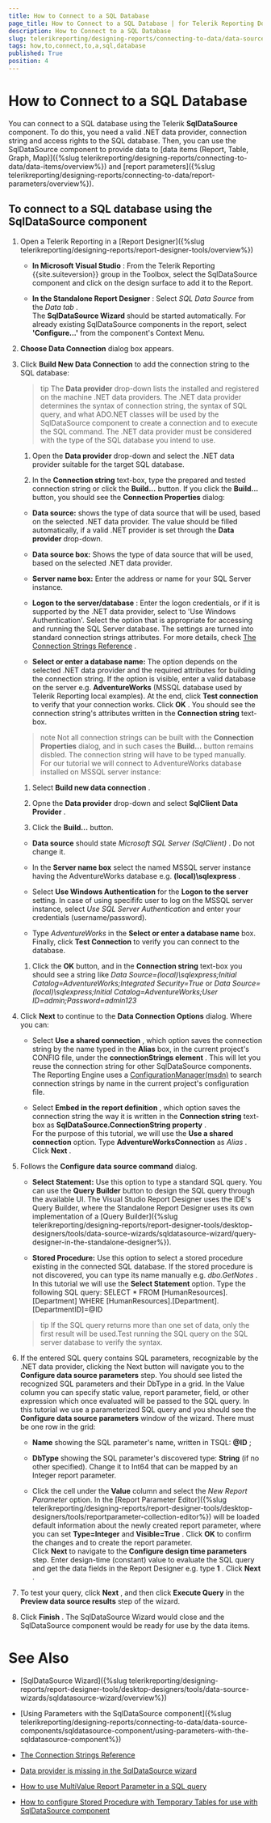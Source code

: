 ```yaml
---
title: How to Connect to a SQL Database
page_title: How to Connect to a SQL Database | for Telerik Reporting Documentation
description: How to Connect to a SQL Database
slug: telerikreporting/designing-reports/connecting-to-data/data-source-components/sqldatasource-component/how-to-connect-to-a-sql-database
tags: how,to,connect,to,a,sql,database
published: True
position: 4
---
```


# How to Connect to a SQL Database



You can connect to a SQL database using the Telerik         __SqlDataSource__  component. To do this, you need a valid .NET data provider, connection string and access         rights to the SQL database. Then, you can use the SqlDataSource component         to provide data to [data items (Report, Table, Graph, Map)]({%slug telerikreporting/designing-reports/connecting-to-data/data-items/overview%})         and [report parameters]({%slug telerikreporting/designing-reports/connecting-to-data/report-parameters/overview%}).       

## To connect to a SQL database using the SqlDataSource component

1. Open a Telerik Reporting in a [Report Designer]({%slug telerikreporting/designing-reports/report-designer-tools/overview%})
   + __In Microsoft Visual Studio__ : From the Telerik Reporting {{site.suiteversion}} group in the Toolbox, select the                   SqlDataSource component and click on the design surface to add it to the Report.                 

   + __In the Standalone Report Designer__ : Select *SQL Data Source*  from the *Data tab* .                 
    The __SqlDataSource Wizard__  should be started automatically. For already existing SqlDataSource components in the report, select               __'Configure...'__  from the component's Context Menu.             

1. __Choose Data Connection__  dialog box appears.             

1. Click __Build New Data Connection__  to add the connection string to the SQL database:             

    >tip The  __Data provider__  drop-down lists the installed and registered on the machine .NET data providers.                 The .NET data provider determines the syntax of connection string, the syntax of SQL query,                 and what ADO.NET classes will be used by the SqlDataSource component to create a connection and to execute the SQL command.               The .NET data provider must be considered with the type of the SQL database you intend to use.

   1. Open the __Data provider__  drop-down and select the .NET data provider suitable for the target SQL database.                 

   1. In the __Connection string__  text-box, type the prepared and tested connection string                   or click the __Build...__  button.                 If you click the __Build...__  button, you should see the __Connection Properties__  dialog:                 

   + __Data source:__  shows the type of data source that will be used, based on the selected .NET data provider.                       The value should be filled automatically, if a valid .NET provider is set through the __Data provider__  drop-down.                     

   + __Data source box:__  Shows the type of data source that will be used, based on the selected .NET data provider.                     

   + __Server name box:__  Enter the address or name for your SQL Server instance.                     

   + __Logon to the server/database__ : Enter the logon credentials, or if it is supported by the .NET data provider,                       select to 'Use Windows Authentication'. Select the option that is appropriate for accessing and running the SQL Server database.                       The settings are turned into standard connection strings attributes. For more details, check  [The Connection Strings Reference](https://www.connectionstrings.com/) .                     

   + __Select or enter a database name:__  The option depends on the selected .NET data provider and the required attributes for building the connection string.                       If the option is visible, enter a valid database on the server e.g. __AdventureWorks__  (MSSQL database used by Telerik Reporting local examples).                     At the end, click __Test connection__  to verify that your connection works.                   Click __OK__ . You should see the connection string's attributes written in the __Connection string__  text-box.                 

   >note Not all connection strings can be built with the  __Connection Properties__  dialog,                     and in such cases the  __Build...__  button remains disbled. The connection string will have to be typed manually.                   
    For our tutorial we will connect to AdventureWorks database installed on MSSQL server instance:
   1. Select __Build new data connection__ .                 

   1. Opne the __Data provider__  drop-down and select __SqlClient Data Provider__ .                 

   1. Click the __Build...__  button.                 

   + __Data source__  should state *Microsoft SQL Server (SqlClient)* . Do not change it.                     

   + In the __Server name box__  select the named MSSQL server instance having the AdventureWorks database                       e.g. __(local)\sqlexpress__ .                     

   + Select __Use Windows Authentication__  for the __Logon to the server__  setting.                       In case of using specififc user to log on the MSSQL server instance, select *Use SQL Server Authentication*                        and enter your credentials (username/password).                     

   + Type *AdventureWorks*  in the __Select or enter a database name__  box.                     Finally, click __Test Connection__  to verify you can connect to the database.                 

   1. Click the __OK__  button, and in the __Connection string__  text-box you should see a string like                   *Data Source=(local)\sqlexpress;Initial Catalog=AdventureWorks;Integrated Security=True*                    or *Data Source=(local)\sqlexpress;Initial Catalog=AdventureWorks;User ID=admin;Password=admin123* 

1. Click __Next__                to continue to the __Data Connection Options__  dialog. Where you can:             
   + Select __Use a shared connection__ , which option saves the connection string by the name typed in the __Alias__  box, in the current project's CONFIG file,                   under the __connectionStrings element__ .                 This will let you reuse the connection string for other SqlDataSource components. The Reporting Engine uses a  [ConfigurationManager(msdn)](https://msdn.microsoft.com/en-us/library/system.configuration.configurationmanager(v=vs.110).aspx)  to search connection strings by name in the current project's configuration file.                 

   + Select __Embed in the report definition__ , which option saves the connection string                   the way it is written in the __Connection string__  text-box as __SqlDataSource.ConnectionString property__ .                 
    For the purpose of this tutorial, we will use the __Use a shared connection__  option.               Type __AdventureWorksConnection__  as *Alias* .                 Click __Next__ .             

1. Follows the __Configure data source command__  dialog.             
   + __Select Statement:__  Use this option to type a standard SQL query.                   You can use the __Query Builder__  button to design the SQL query through the available UI.                 The Visual Studio Report Designer uses the IDE's Query Builder,                   where the Standalone Report Designer uses its own implementation of a [Query Builder]({%slug telerikreporting/designing-reports/report-designer-tools/desktop-designers/tools/data-source-wizards/sqldatasource-wizard/query-designer-in-the-standalone-designer%}).                 

   + __Stored Procedure:__  Use this option to select a stored procedure existing in the connected SQL database.                   If the stored procedure is not discovered, you can type its name manually e.g. *dbo.GetNotes* .                 
    In this tutorial we will use the __Select Statement__  option. Type the following SQL query:                 SELECT * FROM [HumanResources].[Department] WHERE [HumanResources].[Department].[DepartmentID]=@ID

    >tip If the SQL query returns more than one set of data, only the first result will be used.Test running the SQL query on the SQL server database to verify the syntax.

1. If the entered SQL query contains SQL parameters, recognizable by the .NET data provider, clicking the Next button will navigate you to the               __Configure data source parameters__  step. You should see listed the recognized SQL parameters and their DbType in a grid.               In the Value column you can specify static value, report parameter, field, or other expression which once evaluated will be passed to the SQL query.                 In this tutorial we use a parameterized SQL query and you should see the __Configure data source parameters__  window of the wizard.               There must be one row in the grid:             
   + __Name__  showing the SQL parameter's name, written in TSQL: __@ID__ ;                 

   + __DbType__  showing the SQL parameter's discovered type: __String__  (if no other specified).                   Change it to Int64 that can be mapped by an Integer report parameter.                 

   + Click the cell under the __Value__  column and select the *New Report Parameter*  option.                   In the [Report Parameter Editor]({%slug telerikreporting/designing-reports/report-designer-tools/desktop-designers/tools/reportparameter-collection-editor%}) will be loaded default information about the newly created report parameter,                   where you can set __Type=Integer__  and __Visible=True__ .                   Click __OK__  to confirm the changes and to create the report parameter.                 
    Click __Next__  to navigate to the __Configure design time parameters__  step.               Enter design-time (constant) value to evaluate the SQL query and get the data fields in the Report Designer e.g. type __1__ .                 Click __Next__ .             

1. To test your query, click __Next__ , and then               click __Execute Query__  in the __Preview data source results__  step of the wizard.             

1. Click __Finish__ . The SqlDataSource Wizard would close               and the SqlDataSource component would be ready for use by the data               items.             

# See Also

 * [SqlDataSource Wizard]({%slug telerikreporting/designing-reports/report-designer-tools/desktop-designers/tools/data-source-wizards/sqldatasource-wizard/overview%})

 * [Using Parameters with the SqlDataSource component]({%slug telerikreporting/designing-reports/connecting-to-data/data-source-components/sqldatasource-component/using-parameters-with-the-sqldatasource-component%})

 * [The Connection Strings Reference](https://www.connectionstrings.com/)

 * [Data provider is missing in the SqlDataSource wizard](http://www.telerik.com/support/kb/reporting/details/data-provider-is-missing-in-the-sqldatasource-wizard)

 * [How to use MultiValue Report Parameter in a SQL query](http://www.telerik.com/support/kb/reporting/accessing-and-managing-data/details/how-to-use-multivalue-report-parameter-in-a-sql-query)

 * [How to configure Stored Procedure with Temporary Tables for use with SqlDataSource component](http://www.telerik.com/support/kb/reporting/accessing-and-managing-data/details/how-to-configure-stored-procedure-with-temporary-tables-for-use-with-sqldatasource-component)
